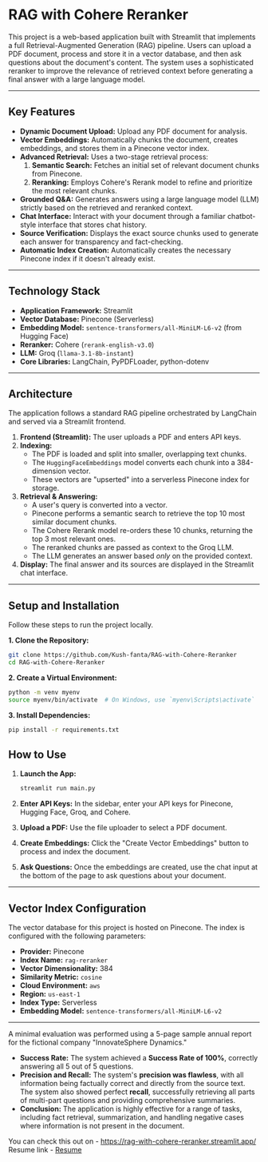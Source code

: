 # RAG with Cohere Reranker

This project is a web-based application built with Streamlit that implements a full Retrieval-Augmented Generation (RAG) pipeline. Users can upload a PDF document, process and store it in a vector database, and then ask questions about the document's content. The system uses a sophisticated reranker to improve the relevance of retrieved context before generating a final answer with a large language model.

---
## Key Features

- **Dynamic Document Upload:** Upload any PDF document for analysis.
- **Vector Embeddings:** Automatically chunks the document, creates embeddings, and stores them in a Pinecone vector index.
- **Advanced Retrieval:** Uses a two-stage retrieval process:
    1.  **Semantic Search:** Fetches an initial set of relevant document chunks from Pinecone.
    2.  **Reranking:** Employs Cohere's Rerank model to refine and prioritize the most relevant chunks.
- **Grounded Q&A:** Generates answers using a large language model (LLM) strictly based on the retrieved and reranked context.
- **Chat Interface:** Interact with your document through a familiar chatbot-style interface that stores chat history.
- **Source Verification:** Displays the exact source chunks used to generate each answer for transparency and fact-checking.
- **Automatic Index Creation:** Automatically creates the necessary Pinecone index if it doesn't already exist.

---
## Technology Stack

- **Application Framework:** Streamlit
- **Vector Database:** Pinecone (Serverless)
- **Embedding Model:** `sentence-transformers/all-MiniLM-L6-v2` (from Hugging Face)
- **Reranker:** Cohere (`rerank-english-v3.0`)
- **LLM:** Groq (`llama-3.1-8b-instant`)
- **Core Libraries:** LangChain, PyPDFLoader, python-dotenv

---
## Architecture

The application follows a standard RAG pipeline orchestrated by LangChain and served via a Streamlit frontend.

1.  **Frontend (Streamlit):** The user uploads a PDF and enters API keys.
2.  **Indexing:**
    - The PDF is loaded and split into smaller, overlapping text chunks.
    - The `HuggingFaceEmbeddings` model converts each chunk into a 384-dimension vector.
    - These vectors are "upserted" into a serverless Pinecone index for storage.
3.  **Retrieval & Answering:**
    - A user's query is converted into a vector.
    - Pinecone performs a semantic search to retrieve the top 10 most similar document chunks.
    - The Cohere Rerank model re-orders these 10 chunks, returning the top 3 most relevant ones.
    - The reranked chunks are passed as context to the Groq LLM.
    - The LLM generates an answer based *only* on the provided context.
4.  **Display:** The final answer and its sources are displayed in the Streamlit chat interface.

---
## Setup and Installation

Follow these steps to run the project locally.

**1. Clone the Repository:**
```bash
git clone https://github.com/Kush-fanta/RAG-with-Cohere-Reranker
cd RAG-with-Cohere-Reranker
```
**2. Create a Virtual Environment:**
```bash
python -m venv myenv
source myenv/bin/activate  # On Windows, use `myenv\Scripts\activate`
```
**3. Install Dependencies:**
```bash
pip install -r requirements.txt
```

## How to Use

1.  **Launch the App:**

    ```bash
    streamlit run main.py
    ```

2.  **Enter API Keys:** In the sidebar, enter your API keys for Pinecone, Hugging Face, Groq, and Cohere.

3.  **Upload a PDF:** Use the file uploader to select a PDF document.

4.  **Create Embeddings:** Click the "Create Vector Embeddings" button to process and index the document.

5.  **Ask Questions:** Once the embeddings are created, use the chat input at the bottom of the page to ask questions about your document.

-----

## Vector Index Configuration

The vector database for this project is hosted on Pinecone. The index is configured with the following parameters:

  - **Provider:** Pinecone
  - **Index Name:** `rag-reranker`
  - **Vector Dimensionality:** 384
  - **Similarity Metric:** `cosine`
  - **Cloud Environment:** `aws`
  - **Region:** `us-east-1`
  - **Index Type:** Serverless
  - **Embedding Model:** `sentence-transformers/all-MiniLM-L6-v2`

-----


A minimal evaluation was performed using a 5-page sample annual report for the fictional company "InnovateSphere Dynamics."

  - **Success Rate:** The system achieved a **Success Rate of 100%**, correctly answering all 5 out of 5 questions.
  - **Precision and Recall:** The system's **precision was flawless**, with all information being factually correct and directly from the source text. The system also showed perfect **recall**, successfully retrieving all parts of multi-part questions and providing comprehensive summaries.
  - **Conclusion:** The application is highly effective for a range of tasks, including fact retrieval, summarization, and handling negative cases where information is not present in the document.

You can check this out on - https://rag-with-cohere-reranker.streamlit.app/
Resume link - [Resume](https://drive.google.com/file/d/1IlFbCJ2o4pwf9sdiHRz5-aEvafyaLim8/view?usp=sharing)
